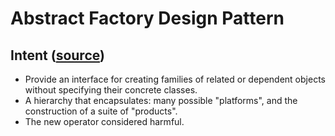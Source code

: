 # Abstract Factory Design Pattern

## Intent ([source](https://sourcemaking.com/design_patterns/abstract_factory))

- Provide an interface for creating families of related or dependent objects without specifying their concrete classes.
- A hierarchy that encapsulates: many possible "platforms", and the construction of a suite of "products".
- The new operator considered harmful.
